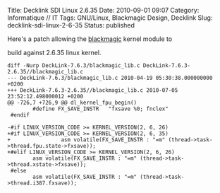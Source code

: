 Title: Decklink SDI Linux 2.6.35
Date: 2010-09-01 09:07
Category: Informatique // IT
Tags: GNU/Linux, Blackmagic Design, Decklink
Slug: decklink-sdi-linux-2-6-35
Status: published

Here's a patch allowing the
[blackmagic](http://www.blackmagic-design.com/) kernel module to  
  
build against 2.6.35 linux kernel.

    diff -Nurp DeckLink-7.6.3/blackmagic_lib.c DeckLink-7.6.3-2.6.35//blackmagic_lib.c
    --- DeckLink-7.6.3/blackmagic_lib.c 2010-04-19 05:30:38.000000000 +0200
    +++ DeckLink-7.6.3-2.6.35//blackmagic_lib.c 2010-07-05 23:52:12.498000012 +0200
    @@ -726,7 +726,9 @@ dl_kernel_fpu_begin()
            #define FX_SAVE_INSTR   "fxsave %0; fnclex"
     #endif
     
    -#if LINUX_VERSION_CODE >= KERNEL_VERSION(2, 6, 26)
    +#if LINUX_VERSION_CODE >= KERNEL_VERSION(2, 6, 35)
    +                asm volatile(FX_SAVE_INSTR : "=m" (thread->task->thread.fpu.state->fxsave));
    +#elif LINUX_VERSION_CODE >= KERNEL_VERSION(2, 6, 26)
            asm volatile(FX_SAVE_INSTR : "=m" (thread->task->thread.xstate->fxsave));
     #else
            asm volatile(FX_SAVE_INSTR : "=m" (thread->task->thread.i387.fxsave));
